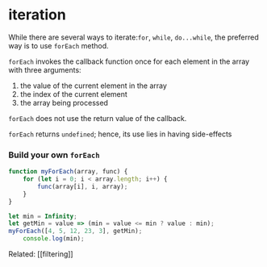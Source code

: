 # iteration
While there are several ways to iterate:`for`, `while`, `do...while`, the preferred way is to use `forEach` method.

`forEach` invokes the callback function once for each element in the array with three arguments:
1. the value of the current element in the array
2. the index of the current element
3. the array being processed

`forEach` does not use the return value of the callback. 

`forEach` returns `undefined`; hence, its use lies in having side-effects


### Build your own `forEach`

```javascript
function myForEach(array, func) {
	for (let i = 0; i < array.length; i++) {
		func(array[i], i, array);
	}
}

let min = Infinity;
let getMin = value => (min = value <= min ? value : min);
myForEach([4, 5, 12, 23, 3], getMin);
	console.log(min);
```

Related: [[filtering]]